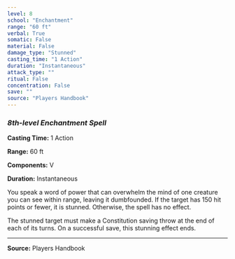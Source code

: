 ```yaml
---
level: 8
school: "Enchantment"
range: "60 ft"
verbal: True
somatic: False
material: False
damage_type: "Stunned"
casting_time: "1 Action"
duration: "Instantaneous"
attack_type: ""
ritual: False
concentration: False
save: ""
source: "Players Handbook"
---
```


### *8th-level Enchantment Spell*

**Casting Time:** 1 Action

**Range:** 60 ft

**Components:** V

**Duration:** Instantaneous

You speak a word of power that can overwhelm the mind of one creature you can see within range, leaving it dumbfounded. If the target has 150 hit points or fewer, it is stunned. Otherwise, the spell has no effect.
 
 The stunned target must make a Constitution saving throw at the end of each of its turns. On a successful save, this stunning effect ends.

---
**Source:** Players Handbook
